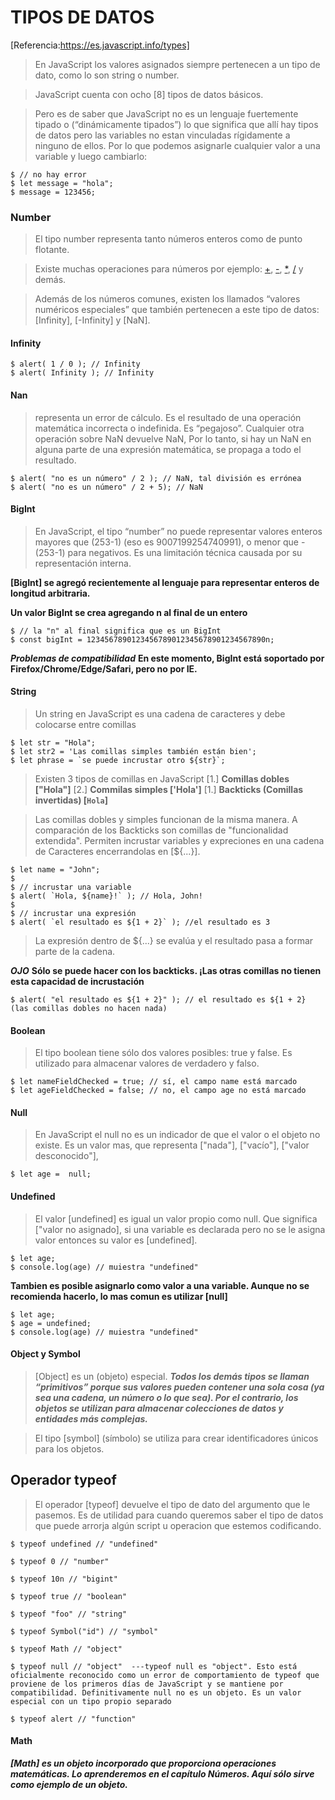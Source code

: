 # TIPOS DE DATOS
[Referencia:https://es.javascript.info/types]
> En JavaScript los valores asignados siempre pertenecen a un tipo de dato, como lo son string o number.

> JavaScript cuenta con ocho [8] tipos de datos básicos.

> Pero es de saber que JavaScript no es un lenguaje fuertemente tipado o (“dinámicamente tipados”) lo que significa que allí hay tipos de datos pero las variables no estan vinculadas rígidamente a ninguno de ellos. Por lo que podemos asignarle cualquier valor a una variable y luego cambiarlo:

```
$ // no hay error
$ let message = "hola";
$ message = 123456;
```

### Number

> El tipo number representa tanto números enteros como de punto flotante.

> Existe muchas operaciones para números por ejemplo: [+](suma), [-](resta), [*](multiplicación), [/](división) y demás.

> Además de los números comunes, existen los llamados “valores numéricos especiales” que también pertenecen a este tipo de datos: [Infinity], [-Infinity] y [NaN].

#### Infinity
```
$ alert( 1 / 0 ); // Infinity
$ alert( Infinity ); // Infinity
```
#### Nan
> representa un error de cálculo. Es el resultado de una operación matemática incorrecta o indefinida.  Es “pegajoso”. Cualquier otra operación sobre NaN devuelve NaN, Por lo tanto, si hay un NaN en alguna parte de una expresión matemática, se propaga a todo el resultado.

```
$ alert( "no es un número" / 2 ); // NaN, tal división es errónea
$ alert( "no es un número" / 2 + 5); // NaN
```

#### BigInt
> En JavaScript, el tipo “number” no puede representar valores enteros mayores que (253-1) (eso es 9007199254740991), o menor que -(253-1) para negativos. Es una limitación técnica causada por su representación interna.

**[BigInt] se agregó recientemente al lenguaje para representar enteros de longitud arbitraria.**

**Un valor BigInt se crea agregando n al final de un entero**

```
$ // la "n" al final significa que es un BigInt
$ const bigInt = 1234567890123456789012345678901234567890n;
```

***Problemas de compatibilidad***
**En este momento, BigInt está soportado por Firefox/Chrome/Edge/Safari, pero no por IE.**


#### String

> Un string en JavaScript es una cadena de caracteres y debe colocarse entre comillas

```
$ let str = "Hola";
$ let str2 = 'Las comillas simples también están bien';
$ let phrase = `se puede incrustar otro ${str}`;
```

> Existen 3 tipos de comillas en JavaScript
[1.] **Comillas dobles ["Hola"]**
[2.] **Commilas simples ['Hola']**
[1.] **Backticks (Comillas invertidas) [`Hola`]**

> Las comillas dobles y simples funcionan de la misma manera. A comparación de los Backticks son comillas de "funcionalidad extendida". Permiten incrustar variables y expreciones en una cadena de Caracteres encerrandolas en [${...}].

```
$ let name = "John";
$
$ // incrustar una variable
$ alert( `Hola, ${name}!` ); // Hola, John!
$
$ // incrustar una expresión
$ alert( `el resultado es ${1 + 2}` ); //el resultado es 3
```
> La expresión dentro de ${...} se evalúa y el resultado pasa a formar parte de la cadena. 

***OJO***
**Sólo se puede hacer con los backticks. ¡Las otras comillas no tienen esta capacidad de incrustación**

```
$ alert( "el resultado es ${1 + 2}" ); // el resultado es ${1 + 2} (las comillas dobles no hacen nada)
```


#### Boolean

> El tipo boolean tiene sólo dos valores posibles: true y false. Es utilizado para almacenar valores de verdadero y falso.

```
$ let nameFieldChecked = true; // sí, el campo name está marcado
$ let ageFieldChecked = false; // no, el campo age no está marcado
```

#### Null
> En JavaScript el null no es un indicador de que el valor o el objeto no existe. Es un valor mas, que representa ["nada"], ["vacío"], ["valor desconocido"],

```
$ let age =  null;
```


#### Undefined
> El valor [undefined] es igual un valor propio como null. Que significa ["valor no asignado], si una variable es declarada pero no se le asigna valor entonces su valor es [undefined].

```
$ let age;
$ console.log(age) // muiestra "undefined"
```

**Tambien es posible asignarlo como valor a una variable. Aunque no se recomienda hacerlo, lo mas comun es utilizar [null]**
```
$ let age;
$ age = undefined;
$ console.log(age) // muiestra "undefined"
```

#### Object y Symbol
> [Object] es un (objeto) especial.
***Todos los demás tipos se llaman “primitivos” porque sus valores pueden contener una sola cosa (ya sea una cadena, un número o lo que sea). Por el contrario, los objetos se utilizan para almacenar colecciones de datos y entidades más complejas.***

> El tipo [symbol] (símbolo) se utiliza para crear identificadores únicos para los objetos.

## Operador typeof
> El operador [typeof] devuelve el tipo de dato del argumento que le pasemos. Es de utilidad para cuando queremos saber el tipo de datos que puede arrorja algún script u operacion que estemos codificando.

```
$ typeof undefined // "undefined"

$ typeof 0 // "number"

$ typeof 10n // "bigint"

$ typeof true // "boolean"

$ typeof "foo" // "string"

$ typeof Symbol("id") // "symbol"

$ typeof Math // "object"

$ typeof null // "object"  ---typeof null es "object". Esto está oficialmente reconocido como un error de comportamiento de typeof que proviene de los primeros días de JavaScript y se mantiene por compatibilidad. Definitivamente null no es un objeto. Es un valor especial con un tipo propio separado

$ typeof alert // "function"
```

#### Math
***[Math] es un objeto incorporado que proporciona operaciones matemáticas. Lo aprenderemos en el capítulo Números. Aquí sólo sirve como ejemplo de un objeto.***